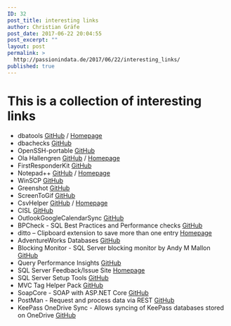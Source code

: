 ```yaml
---
ID: 32
post_title: interesting links
author: Christian Gräfe
post_date: 2017-06-22 20:04:55
post_excerpt: ""
layout: post
permalink: >
  http://passionindata.de/2017/06/22/interesting_links/
published: true
---
```

# This is a collection of interesting links

* dbatools [GitHub][1] / [Homepage][2]
* dbachecks [GitHub][51]
* OpenSSH-portable [GitHub][4]
* Ola Hallengren [GitHub][5] / [Homepage][6]
* FirstResponderKit [GitHub][7]
* Notepad++ [GitHub][12] / [Homepage][13]
* WinSCP [GitHub][14]
* Greenshot [GitHub][15]
* ScreenToGif [GitHub][19]
* CsvHelper [GitHub][23] / [Homepage][24]
* CISL [GitHub][25]
* OutlookGoogleCalendarSync [GitHub][26]
* BPCheck - SQL Best Practices and Performance checks [GitHub][30]
* ditto – Clipboard extension to save more than one entry [Homepage][34]
* AdventureWorks Databases [GitHub][36]
* Blocking Monitor - SQL Server blocking monitor by Andy M Mallon [GitHub][40]
* Query Performance Insights [GitHub][52]
* SQL Server Feedback/Issue Site [Homepage][45]
* SQL Server Setup Tools [GitHub][46]
* MVC Tag Helper Pack [GitHub][47]
* SoapCore - SOAP with ASP.NET Core [GitHub][48]
* PostMan - Request and process data via REST [GitHub][49]
* KeePass OneDrive Sync - Allows syncing of KeePass databases stored on OneDrive [GitHub][50]

 [1]: https://github.com/sqlcollaborative/dbatools
 [2]: https://dbatools.io/
 [4]: https://github.com/PowerShell/openssh-portable
 [5]: https://github.com/olahallengren/sql-server-maintenance-solution
 [6]: https://ola.hallengren.com/
 [7]: https://github.com/BrentOzarULTD/SQL-Server-First-Responder-Kit
 [12]: https://github.com/notepad-plus-plus/notepad-plus-plus
 [13]: https://notepad-plus-plus.org/
 [14]: https://github.com/dotps1/WinSCP
 [15]: https://github.com/greenshot/greenshot
 [19]: https://github.com/NickeManarin/ScreenToGif
 [23]: https://github.com/JoshClose/CsvHelper
 [24]: https://joshclose.github.io/CsvHelper/
 [25]: https://github.com/NikoNeugebauer/CISL
 [26]: https://github.com/phw198/OutlookGoogleCalendarSync
 [30]: https://github.com/Microsoft/tigertoolbox/tree/master/BPCheck
 [34]: http://ditto-cp.sourceforge.net/
 [36]: https://github.com/Microsoft/sql-server-samples
 [40]: https://github.com/amtwo/dba-database
 [45]: https://feedback.azure.com/forums/908035-sql-server/
 [46]: https://github.com/suyouquan/SQLSetupTools
 [47]: https://github.com/DamianEdwards/TagHelperPack
 [48]: https://github.com/DigDes/SoapCore
 [49]: https://www.getpostman.com
 [50]: https://github.com/KoenZomers/KeePassOneDriveSync
 [51]: https://github.com/sqlcollaborative/dbachecks
 [52]: https://github.com/JocaPC/qpi